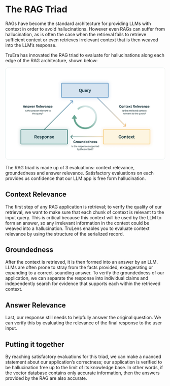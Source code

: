 # The RAG Triad

RAGs have become the standard architecture for providing LLMs with context in order to avoid hallucinations. However even RAGs can suffer from hallucination, as is often the case when the retrieval fails to retrieve sufficient context or even retrieves irrelevant context that is then weaved into the LLM’s response.

TruEra has innovated the RAG triad to evaluate for hallucinations along each edge of the RAG architecture, shown below:

![RAG Triad](../assets/images/RAG_Triad.jpg)

The RAG triad is made up of 3 evaluations: context relevance, groundedness and answer relevance. Satisfactory evaluations on each provides us confidence that our LLM app is free form hallucination.

## Context Relevance

The first step of any RAG application is retrieval; to verify the quality of our retrieval, we want to make sure that each chunk of context is relevant to the input query. This is critical because this context will be used by the LLM to form an answer, so any irrelevant information in the context could be weaved into a hallucination. TruLens enables you to evaluate context relevance by using the structure of the serialized record.

## Groundedness

After the context is retrieved, it is then formed into an answer by an LLM. LLMs are often prone to stray from the facts provided, exaggerating or expanding to a correct-sounding answer. To verify the groundedness of our application, we can separate the response into individual claims and independently search for evidence that supports each within the retrieved context.

## Answer Relevance

Last, our response still needs to helpfully answer the original question. We can verify this by evaluating the relevance of the final response to the user input.

## Putting it together

By reaching satisfactory evaluations for this triad, we can make a nuanced statement about our application’s correctness; our application is verified to be hallucination free up to the limit of its knowledge base. In other words, if the vector database contains only accurate information, then the answers provided by the RAG are also accurate.

